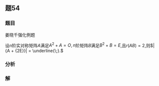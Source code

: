 ## 题54
### 题目
姜晓千强化例题 

设$n$阶实对称矩阵$A$满足${A}^{2} + A = O, n$阶矩阵$B$满足${B}^{2} + B = E$,且$r( {AB})  = 2$,则$| {A + {2E}}|  = \underline{\;}.$
### 分析

### 解